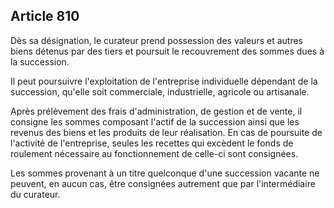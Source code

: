 Article 810
----
Dès sa désignation, le curateur prend possession des valeurs et autres biens
détenus par des tiers et poursuit le recouvrement des sommes dues à la
succession.

Il peut poursuivre l'exploitation de l'entreprise individuelle dépendant de la
succession, qu'elle soit commerciale, industrielle, agricole ou artisanale.

Après prélèvement des frais d'administration, de gestion et de vente, il
consigne les sommes composant l'actif de la succession ainsi que les revenus des
biens et les produits de leur réalisation. En cas de poursuite de l'activité de
l'entreprise, seules les recettes qui excèdent le fonds de roulement nécessaire
au fonctionnement de celle-ci sont consignées.

Les sommes provenant à un titre quelconque d'une succession vacante ne peuvent,
en aucun cas, être consignées autrement que par l'intermédiaire du curateur.

